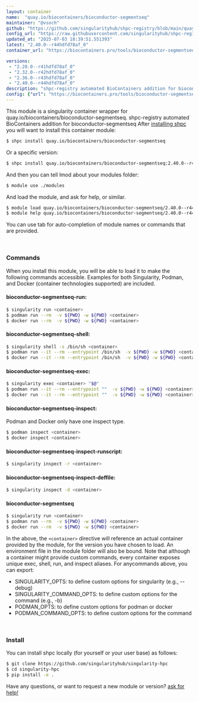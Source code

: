 ```yaml
---
layout: container
name:  "quay.io/biocontainers/bioconductor-segmentseq"
maintainer: "@vsoch"
github: "https://github.com/singularityhub/shpc-registry/blob/main/quay.io/biocontainers/bioconductor-segmentseq/container.yaml"
config_url: "https://raw.githubusercontent.com/singularityhub/shpc-registry/main/quay.io/biocontainers/bioconductor-segmentseq/container.yaml"
updated_at: "2025-07-03 18:39:51.551393"
latest: "2.40.0--r44hdfd78af_0"
container_url: "https://biocontainers.pro/tools/bioconductor-segmentseq"

versions:
 - "2.28.0--r41hdfd78af_0"
 - "2.32.0--r42hdfd78af_0"
 - "2.36.0--r43hdfd78af_0"
 - "2.40.0--r44hdfd78af_0"
description: "shpc-registry automated BioContainers addition for bioconductor-segmentseq"
config: {"url": "https://biocontainers.pro/tools/bioconductor-segmentseq", "maintainer": "@vsoch", "description": "shpc-registry automated BioContainers addition for bioconductor-segmentseq", "latest": {"2.40.0--r44hdfd78af_0": "sha256:9046de5f9fd2cdf502a227e8c5dad0181348c9de7a064ecdf728d69a66736f35"}, "tags": {"2.28.0--r41hdfd78af_0": "sha256:698b891b724bfb77335632b7b4e73c936ff62eefbef971c0c7704d829c3e57ee", "2.32.0--r42hdfd78af_0": "sha256:5fbb484c62ad770cb35284a3b405f2dab52c351e1f6609db1af798a82d0ad044", "2.36.0--r43hdfd78af_0": "sha256:302b92560114090ff78bcdfda9f976c39900397a21df5cb09ca5b151e4986bdf", "2.40.0--r44hdfd78af_0": "sha256:9046de5f9fd2cdf502a227e8c5dad0181348c9de7a064ecdf728d69a66736f35"}, "docker": "quay.io/biocontainers/bioconductor-segmentseq"}
---
```


This module is a singularity container wrapper for quay.io/biocontainers/bioconductor-segmentseq.
shpc-registry automated BioContainers addition for bioconductor-segmentseq
After [installing shpc](#install) you will want to install this container module:


```bash
$ shpc install quay.io/biocontainers/bioconductor-segmentseq
```

Or a specific version:

```bash
$ shpc install quay.io/biocontainers/bioconductor-segmentseq:2.40.0--r44hdfd78af_0
```

And then you can tell lmod about your modules folder:

```bash
$ module use ./modules
```

And load the module, and ask for help, or similar.

```bash
$ module load quay.io/biocontainers/bioconductor-segmentseq/2.40.0--r44hdfd78af_0
$ module help quay.io/biocontainers/bioconductor-segmentseq/2.40.0--r44hdfd78af_0
```

You can use tab for auto-completion of module names or commands that are provided.

<br>

### Commands

When you install this module, you will be able to load it to make the following commands accessible.
Examples for both Singularity, Podman, and Docker (container technologies supported) are included.

#### bioconductor-segmentseq-run:

```bash
$ singularity run <container>
$ podman run --rm  -v ${PWD} -w ${PWD} <container>
$ docker run --rm  -v ${PWD} -w ${PWD} <container>
```

#### bioconductor-segmentseq-shell:

```bash
$ singularity shell -s /bin/sh <container>
$ podman run --it --rm --entrypoint /bin/sh  -v ${PWD} -w ${PWD} <container>
$ docker run --it --rm --entrypoint /bin/sh  -v ${PWD} -w ${PWD} <container>
```

#### bioconductor-segmentseq-exec:

```bash
$ singularity exec <container> "$@"
$ podman run --it --rm --entrypoint ""  -v ${PWD} -w ${PWD} <container> "$@"
$ docker run --it --rm --entrypoint ""  -v ${PWD} -w ${PWD} <container> "$@"
```

#### bioconductor-segmentseq-inspect:

Podman and Docker only have one inspect type.

```bash
$ podman inspect <container>
$ docker inspect <container>
```

#### bioconductor-segmentseq-inspect-runscript:

```bash
$ singularity inspect -r <container>
```

#### bioconductor-segmentseq-inspect-deffile:

```bash
$ singularity inspect -d <container>
```



#### bioconductor-segmentseq

```bash
$ singularity run <container>
$ podman run --rm  -v ${PWD} -w ${PWD} <container>
$ docker run --rm  -v ${PWD} -w ${PWD} <container>
```


In the above, the `<container>` directive will reference an actual container provided
by the module, for the version you have chosen to load. An environment file in the
module folder will also be bound. Note that although a container
might provide custom commands, every container exposes unique exec, shell, run, and
inspect aliases. For anycommands above, you can export:

 - SINGULARITY_OPTS: to define custom options for singularity (e.g., --debug)
 - SINGULARITY_COMMAND_OPTS: to define custom options for the command (e.g., -b)
 - PODMAN_OPTS: to define custom options for podman or docker
 - PODMAN_COMMAND_OPTS: to define custom options for the command

<br>

### Install

You can install shpc locally (for yourself or your user base) as follows:

```bash
$ git clone https://github.com/singularityhub/singularity-hpc
$ cd singularity-hpc
$ pip install -e .
```

Have any questions, or want to request a new module or version? [ask for help!](https://github.com/singularityhub/singularity-hpc/issues)